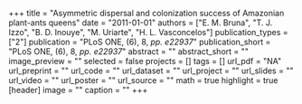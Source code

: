 +++
title = "Asymmetric dispersal and colonization success of Amazonian plant-ants queens"
date = "2011-01-01"
authors = ["E. M. Bruna", "T. J. Izzo", "B. D. Inouye", "M. Uriarte", "H. L. Vasconcelos"]
publication_types = ["2"]
publication = "PLoS ONE, (6), 8, _pp. e22937_"
publication_short = "PLoS ONE, (6), 8, _pp. e22937_"
abstract = ""
abstract_short = ""
image_preview = ""
selected = false
projects = []
tags = []
url_pdf = "NA"
url_preprint = ""
url_code = ""
url_dataset = ""
url_project = ""
url_slides = ""
url_video = ""
url_poster = ""
url_source = ""
math = true
highlight = true
[header]
image = ""
caption = ""
+++
